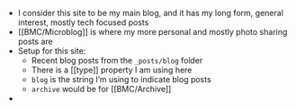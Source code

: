 - I consider this site to be my main blog, and it has my long form, general interest, mostly tech focused posts
- [[BMC/Microblog]] is where my more personal and mostly photo sharing posts are
- Setup for this site:
	- Recent blog posts from the `_posts/blog` folder
	- There is a [[type]] property I am using here
	- `blog` is the string I’m using to indicate blog posts
	- `archive` would be for [[BMC/Archive]]
-